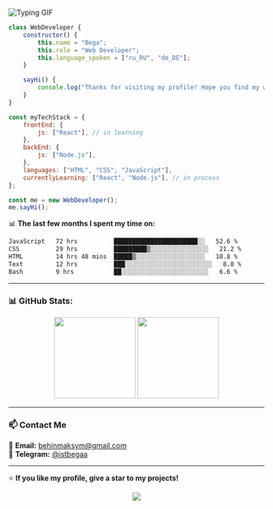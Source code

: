 ![Typing GIF](https://readme-typing-svg.herokuapp.com?size=24&font=Fira&color=f75c7e&lines=Hi,+I'm+a+Web+Developer!;Learning+JavaScript+and+Node.js)



```javascript
class WebDeveloper {
    constructor() {
        this.name = "Bega";
        this.role = "Web Developer";
        this.language_spoken = ["ru_RU", "de_DE"];
    }

    sayHi() {
        console.log("Thanks for visiting my profile! Hope you find my work interesting.");
    }
}

const myTechStack = {
    frontEnd: {
        js: ["React"], // in learning
    },
    backEnd: {
        js: ["Node.js"],
    },
    languages: ["HTML", "CSS", "JavaScript"],
    currentlyLearning: ["React", "Node.js"], // in process
};

const me = new WebDeveloper();
me.sayHi();


```

📊 **The last few months I spent my time on:**
<!--START_SECTION:waka-->

```txt
JavaScript   72 hrs          ███████████████████████░░   52.6 %
CSS          29 hrs          █████████▒░░░░░░░░░░░░░░░░   21.2 %
HTML         14 hrs 48 mins  █████▒░░░░░░░░░░░░░░░░░░░   10.8 %
Text         12 hrs          ███░░░░░░░░░░░░░░░░░░░░░░░░   8.8 %
Bash         9 hrs           ██░░░░░░░░░░░░░░░░░░░░░░░░   6.6 %
```

<!--END_SECTION:waka-->

---

### 📊 GitHub Stats:
<div align="center">
  <img height="160px" src="https://github-readme-stats.vercel.app/api?username=istbega&show_icons=true&theme=tokyonight" />
  <img height="160px" src="https://github-readme-stats.vercel.app/api/top-langs/?username=istbega&layout=compact&theme=tokyonight" />
</div>

---

### 📫 Contact Me
📩 **Email:** behinmaksym@gmail.com  
💬 **Telegram:** [@istbegaa](https://t.me/istbega)  

---

⭐ **If you like my profile, give a star to my projects!**  

<p align="center">
  <img src="https://capsule-render.vercel.app/api?type=waving&color=gradient&height=60&section=footer"/>
</p>

